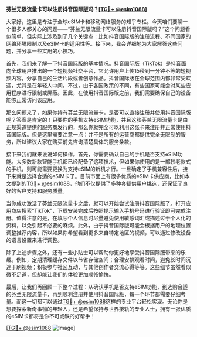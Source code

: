 **芬兰无限流量卡可以注册抖音国际版吗？[[TG💪+ @esim1088](https://t.me/s/esim1088)]**

大家好，这里是专注于全球eSIM卡和移动网络服务的知乎专栏。今天咱们要聊一个很多人都关心的问题——“芬兰无限流量卡可以注册抖音国际版吗？”这个问题看似简单，但实际上涉及到了几个关键点：比如抖音国际版的注册流程、不同国家的网络环境限制以及eSIM卡的适用性等。接下来，我会详细地为大家解答这些问题，并分享一些实用的小技巧。

首先，我们来了解一下抖音国际版的基本情况。抖音国际版（TikTok）是抖音面向全球用户推出的一个短视频社交平台，它允许用户上传15秒到一分钟不等的短视频内容，分享自己的生活片段或者创意作品。抖音国际版在全球范围内都非常受欢迎，尤其是在年轻人中间。不过，由于各国政策的不同，有些国家可能会对某些应用程序进行限制或屏蔽。因此，在使用抖音国际版之前，我们需要确保自己的设备能够正常访问该应用。

那么问题来了，如果你持有芬兰无限流量卡，是否可以直接注册并使用抖音国际版呢？答案是肯定的！只要你的手机支持eSIM功能，并且这张芬兰无限流量卡是由正规渠道提供的服务商发行的，那么你就完全可以利用这张卡来注册并正常使用抖音国际版。但是这里需要注意一点：并不是所有的运营商都提供完全无限制的服务，所以建议大家在购买前先咨询清楚具体的服务条款。

接下来我们就来说说如何操作。首先，你需要确认自己的手机是否支持eSIM功能。大多数新款智能手机都已经配备了这项技术，但如果你使用的是一部较老款式的手机，则可能需要更换为支持eSIM的新机才行。一旦确定了手机兼容性后，接下来就是选择合适的eSIM卡了。目前市面上有很多优质的eSIM卡供应商，比如本文提到的[TG💪+ @esim1088](https://t.me/s/esim1088)，他们不仅提供了多种套餐供用户挑选，还保证了良好的客户支持和服务质量。

当你成功激活了芬兰无限流量卡之后，就可以开始尝试注册抖音国际版了。打开应用商店搜索“TikTok”，下载安装完成后按照提示输入手机号码进行验证即可完成注册。值得注意的是，在填写个人信息时尽量避免使用敏感词汇或描述过于个人化的资料，以免引起不必要的麻烦。此外，由于抖音国际版可能会根据用户的地理位置调整推荐内容，所以如果你希望看到更多来自特定地区的视频，可以通过修改设备的语言设置来进行调整。

除了上述步骤之外，还有一些小贴士可以帮助你更好地享受抖音国际版带来的乐趣。例如，定期清理缓存文件以节省存储空间；合理安排观看时间，避免长时间沉迷于刷视频；积极参与社区互动，与其他创作者交流心得等等。这些细节虽然看似微不足道，但却能让我们的体验更加顺畅愉快。

最后，让我们再回顾一下整个过程：从确认手机是否支持eSIM功能，到选购合适的芬兰无限流量卡，再到顺利注册并使用抖音国际版，每一个环节都需要仔细考量。而这一切都可以通过[TG💪+ @esim1088](https://t.me/s/esim1088)这样的专业平台轻松实现。无论你是想要探索新奇事物的年轻人，还是希望保持与世界接轨的专业人士，拥有一张优质的eSIM卡都将是你不可或缺的好帮手！

[[TG💪+ @esim1088](https://t.me/s/esim1088) ![Image](https://i.postimg.cc/4NQfJmqS/Snipaste-2025-05-13-00-14-12.png)]